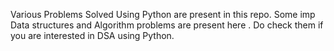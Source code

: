 Various Problems Solved Using Python are present in this repo. Some imp Data structures and Algorithm problems are present here . Do check them if you are interested in DSA using Python.
